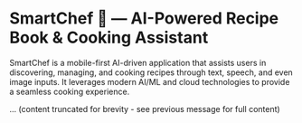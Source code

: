 # SmartChef 🍳 — AI-Powered Recipe Book & Cooking Assistant

SmartChef is a mobile-first AI-driven application that assists users in discovering, managing, and cooking recipes through text, speech, and even image inputs. It leverages modern AI/ML and cloud technologies to provide a seamless cooking experience.

... (content truncated for brevity - see previous message for full content)
